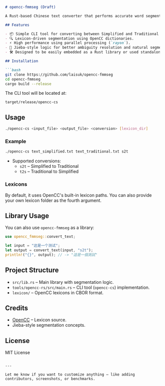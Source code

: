 ```markdown
# opencc-fmmseg (Draft)

A Rust-based Chinese text converter that performs accurate word segmentation using a hybrid of **Forward Maximum Matching (FMM)** and **Jieba-style heuristics**, powered by **OpenCC lexicons**. This project aims to provide high-performance and accurate **Simplified ↔ Traditional Chinese** (zh-Hans ↔ zh-Hant) conversion.

## Features

- 📦 Simple CLI tool for converting between Simplified and Traditional Chinese.
- 🔍 Lexicon-driven segmentation using OpenCC dictionaries.
- ⚡ High performance using parallel processing (`rayon`).
- 🧠 Jieba-style logic for better ambiguity resolution and natural segmentation.
- 🛠️ Designed to be easily embedded as a Rust library or used standalone.

## Installation

```bash
git clone https://github.com/laisuk/opencc-fmmseg
cd opencc-fmmseg
cargo build --release
```

The CLI tool will be located at:

```
target/release/opencc-cs
```

## Usage

```bash
./opencc-cs <input_file> <output_file> <conversion> [lexicon_dir]
```

### Example

```bash
./opencc-cs text_simplified.txt text_traditional.txt s2t
```

- Supported conversions:
  - `s2t` – Simplified to Traditional
  - `t2s` – Traditional to Simplified

### Lexicons

By default, it uses OpenCC's built-in lexicon paths. You can also provide your own lexicon folder as the fourth argument.

## Library Usage

You can also use `opencc-fmmseg` as a library:

```rust
use opencc_fmmseg::convert_text;

let input = "这是一个测试";
let output = convert_text(input, "s2t");
println!("{}", output); // -> "這是一個測試"
```

## Project Structure

- `src/lib.rs` – Main library with segmentation logic.
- `tools/opencc-rs/src/main.rs` – CLI tool (`opencc-cs`) implementation.
- `lexicon/` – OpenCC lexicons in CBOR format.

## Credits

- [OpenCC](https://github.com/BYVoid/OpenCC) – Lexicon source.
- Jieba-style segmentation concepts.

## License

MIT License
```

---

Let me know if you want to customize anything — like adding contributors, screenshots, or benchmarks.